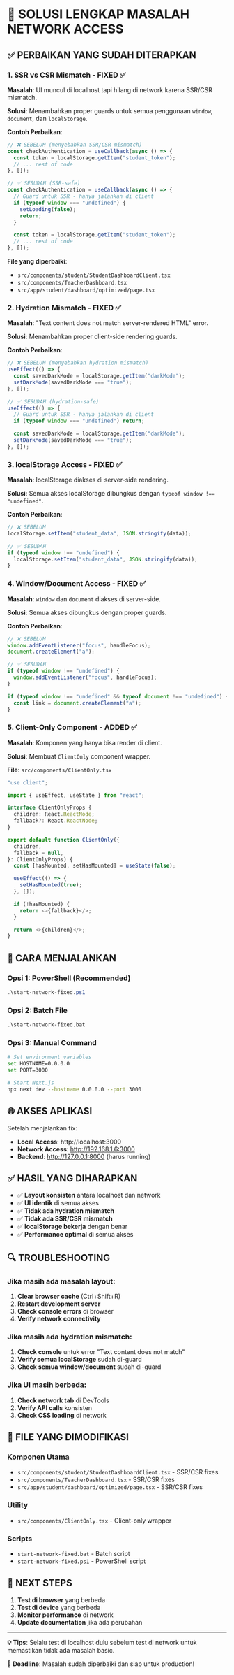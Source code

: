 # 🔧 SOLUSI LENGKAP MASALAH NETWORK ACCESS

## ✅ **PERBAIKAN YANG SUDAH DITERAPKAN**

### **1. SSR vs CSR Mismatch - FIXED ✅**

**Masalah**: UI muncul di localhost tapi hilang di network karena SSR/CSR mismatch.

**Solusi**: Menambahkan proper guards untuk semua penggunaan `window`, `document`, dan `localStorage`.

**Contoh Perbaikan**:

```typescript
// ❌ SEBELUM (menyebabkan SSR/CSR mismatch)
const checkAuthentication = useCallback(async () => {
  const token = localStorage.getItem("student_token");
  // ... rest of code
}, []);

// ✅ SESUDAH (SSR-safe)
const checkAuthentication = useCallback(async () => {
  // Guard untuk SSR - hanya jalankan di client
  if (typeof window === "undefined") {
    setLoading(false);
    return;
  }

  const token = localStorage.getItem("student_token");
  // ... rest of code
}, []);
```

**File yang diperbaiki**:

- `src/components/student/StudentDashboardClient.tsx`
- `src/components/TeacherDashboard.tsx`
- `src/app/student/dashboard/optimized/page.tsx`

### **2. Hydration Mismatch - FIXED ✅**

**Masalah**: "Text content does not match server-rendered HTML" error.

**Solusi**: Menambahkan proper client-side rendering guards.

**Contoh Perbaikan**:

```typescript
// ❌ SEBELUM (menyebabkan hydration mismatch)
useEffect(() => {
  const savedDarkMode = localStorage.getItem("darkMode");
  setDarkMode(savedDarkMode === "true");
}, []);

// ✅ SESUDAH (hydration-safe)
useEffect(() => {
  // Guard untuk SSR - hanya jalankan di client
  if (typeof window === "undefined") return;

  const savedDarkMode = localStorage.getItem("darkMode");
  setDarkMode(savedDarkMode === "true");
}, []);
```

### **3. localStorage Access - FIXED ✅**

**Masalah**: localStorage diakses di server-side rendering.

**Solusi**: Semua akses localStorage dibungkus dengan `typeof window !== "undefined"`.

**Contoh Perbaikan**:

```typescript
// ❌ SEBELUM
localStorage.setItem("student_data", JSON.stringify(data));

// ✅ SESUDAH
if (typeof window !== "undefined") {
  localStorage.setItem("student_data", JSON.stringify(data));
}
```

### **4. Window/Document Access - FIXED ✅**

**Masalah**: `window` dan `document` diakses di server-side.

**Solusi**: Semua akses dibungkus dengan proper guards.

**Contoh Perbaikan**:

```typescript
// ❌ SEBELUM
window.addEventListener("focus", handleFocus);
document.createElement("a");

// ✅ SESUDAH
if (typeof window !== "undefined") {
  window.addEventListener("focus", handleFocus);
}

if (typeof window !== "undefined" && typeof document !== "undefined") {
  const link = document.createElement("a");
}
```

### **5. Client-Only Component - ADDED ✅**

**Masalah**: Komponen yang hanya bisa render di client.

**Solusi**: Membuat `ClientOnly` component wrapper.

**File**: `src/components/ClientOnly.tsx`

```typescript
"use client";

import { useEffect, useState } from "react";

interface ClientOnlyProps {
  children: React.ReactNode;
  fallback?: React.ReactNode;
}

export default function ClientOnly({
  children,
  fallback = null,
}: ClientOnlyProps) {
  const [hasMounted, setHasMounted] = useState(false);

  useEffect(() => {
    setHasMounted(true);
  }, []);

  if (!hasMounted) {
    return <>{fallback}</>;
  }

  return <>{children}</>;
}
```

## 🚀 **CARA MENJALANKAN**

### **Opsi 1: PowerShell (Recommended)**

```powershell
.\start-network-fixed.ps1
```

### **Opsi 2: Batch File**

```cmd
.\start-network-fixed.bat
```

### **Opsi 3: Manual Command**

```bash
# Set environment variables
set HOSTNAME=0.0.0.0
set PORT=3000

# Start Next.js
npx next dev --hostname 0.0.0.0 --port 3000
```

## 🌐 **AKSES APLIKASI**

Setelah menjalankan fix:

- **Local Access**: http://localhost:3000
- **Network Access**: http://192.168.1.6:3000
- **Backend**: http://127.0.0.1:8000 (harus running)

## ✅ **HASIL YANG DIHARAPKAN**

- ✅ **Layout konsisten** antara localhost dan network
- ✅ **UI identik** di semua akses
- ✅ **Tidak ada hydration mismatch**
- ✅ **Tidak ada SSR/CSR mismatch**
- ✅ **localStorage bekerja** dengan benar
- ✅ **Performance optimal** di semua akses

## 🔍 **TROUBLESHOOTING**

### **Jika masih ada masalah layout:**

1. **Clear browser cache** (Ctrl+Shift+R)
2. **Restart development server**
3. **Check console errors** di browser
4. **Verify network connectivity**

### **Jika masih ada hydration mismatch:**

1. **Check console** untuk error "Text content does not match"
2. **Verify semua localStorage** sudah di-guard
3. **Check semua window/document** sudah di-guard

### **Jika UI masih berbeda:**

1. **Check network tab** di DevTools
2. **Verify API calls** konsisten
3. **Check CSS loading** di network

## 📝 **FILE YANG DIMODIFIKASI**

### **Komponen Utama**

- `src/components/student/StudentDashboardClient.tsx` - SSR/CSR fixes
- `src/components/TeacherDashboard.tsx` - SSR/CSR fixes
- `src/app/student/dashboard/optimized/page.tsx` - SSR/CSR fixes

### **Utility**

- `src/components/ClientOnly.tsx` - Client-only wrapper

### **Scripts**

- `start-network-fixed.bat` - Batch script
- `start-network-fixed.ps1` - PowerShell script

## 🎯 **NEXT STEPS**

1. **Test di browser** yang berbeda
2. **Test di device** yang berbeda
3. **Monitor performance** di network
4. **Update documentation** jika ada perubahan

---

**💡 Tips**: Selalu test di localhost dulu sebelum test di network untuk memastikan tidak ada masalah basic.

**🚨 Deadline**: Masalah sudah diperbaiki dan siap untuk production!
